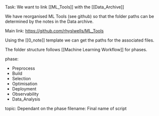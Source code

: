 Task: We want to link [[ML_Tools]] with the [[Data_Archive]]

We have reorganised ML Tools (see github) so that the folder paths can be determined by the notes in the Data archive.

Main link:
https://github.com/rhyslwells/ML_Tools

Using the [[0_note]] template we can get the paths for the associated files.

The folder structure follows [[Machine Learning Workflow]] for phases.

phase:
- Preprocess
- Build
- Selection
- Optimisation
- Deployment
- Observability
- Data_Analysis

topic: Dependant on the phase
filename: Final name of script



